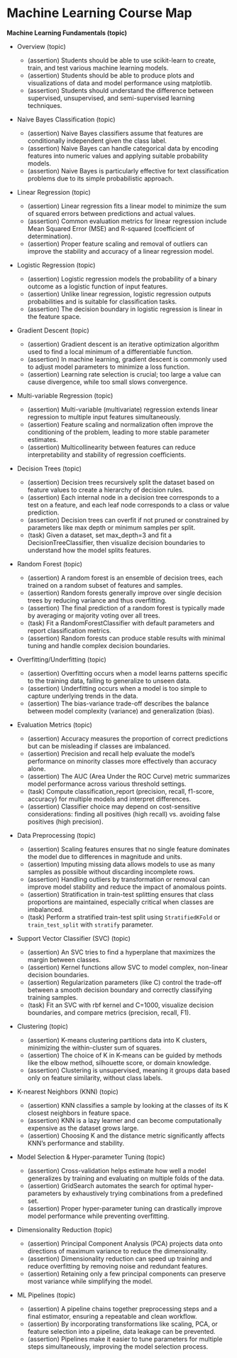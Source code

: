 # Machine Learning Course Map

**Machine Learning Fundamentals (topic)**  
- Overview (topic)  
  - (assertion) Students should be able to use scikit-learn to create, train, and test various machine learning models.  
  - (assertion) Students should be able to produce plots and visualizations of data and model performance using matplotlib.  
  - (assertion) Students should understand the difference between supervised, unsupervised, and semi-supervised learning techniques.

- Naive Bayes Classification (topic)  
  - (assertion) Naive Bayes classifiers assume that features are conditionally independent given the class label.  
  - (assertion) Naive Bayes can handle categorical data by encoding features into numeric values and applying suitable probability models.  
  - (assertion) Naive Bayes is particularly effective for text classification problems due to its simple probabilistic approach.

- Linear Regression (topic)  
  - (assertion) Linear regression fits a linear model to minimize the sum of squared errors between predictions and actual values.  
  - (assertion) Common evaluation metrics for linear regression include Mean Squared Error (MSE) and R-squared (coefficient of determination).  
  - (assertion) Proper feature scaling and removal of outliers can improve the stability and accuracy of a linear regression model.

- Logistic Regression (topic)  
  - (assertion) Logistic regression models the probability of a binary outcome as a logistic function of input features.  
  - (assertion) Unlike linear regression, logistic regression outputs probabilities and is suitable for classification tasks.  
  - (assertion) The decision boundary in logistic regression is linear in the feature space.

- Gradient Descent (topic)  
  - (assertion) Gradient descent is an iterative optimization algorithm used to find a local minimum of a differentiable function.  
  - (assertion) In machine learning, gradient descent is commonly used to adjust model parameters to minimize a loss function.  
  - (assertion) Learning rate selection is crucial; too large a value can cause divergence, while too small slows convergence.

- Multi-variable Regression (topic)  
  - (assertion) Multi-variable (multivariate) regression extends linear regression to multiple input features simultaneously.  
  - (assertion) Feature scaling and normalization often improve the conditioning of the problem, leading to more stable parameter estimates.  
  - (assertion) Multicollinearity between features can reduce interpretability and stability of regression coefficients.

- Decision Trees (topic)  
  - (assertion) Decision trees recursively split the dataset based on feature values to create a hierarchy of decision rules.  
  - (assertion) Each internal node in a decision tree corresponds to a test on a feature, and each leaf node corresponds to a class or value prediction.  
  - (assertion) Decision trees can overfit if not pruned or constrained by parameters like max depth or minimum samples per split.
  - (task) Given a dataset, set max_depth=3 and fit a DecisionTreeClassifier, then visualize decision boundaries to understand how the model splits features.

- Random Forest (topic)  
  - (assertion) A random forest is an ensemble of decision trees, each trained on a random subset of features and samples.  
  - (assertion) Random forests generally improve over single decision trees by reducing variance and thus overfitting.  
  - (assertion) The final prediction of a random forest is typically made by averaging or majority voting over all trees.
  - (task) Fit a RandomForestClassifier with default parameters and report classification metrics.  
  - (assertion) Random forests can produce stable results with minimal tuning and handle complex decision boundaries.

- Overfitting/Underfitting (topic)  
  - (assertion) Overfitting occurs when a model learns patterns specific to the training data, failing to generalize to unseen data.  
  - (assertion) Underfitting occurs when a model is too simple to capture underlying trends in the data.  
  - (assertion) The bias-variance trade-off describes the balance between model complexity (variance) and generalization (bias).

- Evaluation Metrics (topic)  
  - (assertion) Accuracy measures the proportion of correct predictions but can be misleading if classes are imbalanced.  
  - (assertion) Precision and recall help evaluate the model’s performance on minority classes more effectively than accuracy alone.  
  - (assertion) The AUC (Area Under the ROC Curve) metric summarizes model performance across various threshold settings.
  - (task) Compute classification_report (precision, recall, f1-score, accuracy) for multiple models and interpret differences.  
  - (assertion) Classifier choice may depend on cost-sensitive considerations: finding all positives (high recall) vs. avoiding false positives (high precision).

- Data Preprocessing (topic)  
  - (assertion) Scaling features ensures that no single feature dominates the model due to differences in magnitude and units.  
  - (assertion) Imputing missing data allows models to use as many samples as possible without discarding incomplete rows.  
  - (assertion) Handling outliers by transformation or removal can improve model stability and reduce the impact of anomalous points.
  - (assertion) Stratification in train-test splitting ensures that class proportions are maintained, especially critical when classes are imbalanced.  
  - (task) Perform a stratified train-test split using `StratifiedKFold` or `train_test_split` with `stratify` parameter.

- Support Vector Classifier (SVC) (topic)  
  - (assertion) An SVC tries to find a hyperplane that maximizes the margin between classes.  
  - (assertion) Kernel functions allow SVC to model complex, non-linear decision boundaries.  
  - (assertion) Regularization parameters (like C) control the trade-off between a smooth decision boundary and correctly classifying training samples.
  - (task) Fit an SVC with rbf kernel and C=1000, visualize decision boundaries, and compare metrics (precision, recall, F1).

- Clustering (topic)  
  - (assertion) K-means clustering partitions data into K clusters, minimizing the within-cluster sum of squares.  
  - (assertion) The choice of K in K-means can be guided by methods like the elbow method, silhouette score, or domain knowledge.  
  - (assertion) Clustering is unsupervised, meaning it groups data based only on feature similarity, without class labels.

- K-nearest Neighbors (KNN) (topic)  
  - (assertion) KNN classifies a sample by looking at the classes of its K closest neighbors in feature space.  
  - (assertion) KNN is a lazy learner and can become computationally expensive as the dataset grows large.  
  - (assertion) Choosing K and the distance metric significantly affects KNN’s performance and stability.

- Model Selection & Hyper-parameter Tuning (topic)  
  - (assertion) Cross-validation helps estimate how well a model generalizes by training and evaluating on multiple folds of the data.  
  - (assertion) GridSearch automates the search for optimal hyper-parameters by exhaustively trying combinations from a predefined set.  
  - (assertion) Proper hyper-parameter tuning can drastically improve model performance while preventing overfitting.

- Dimensionality Reduction (topic)  
  - (assertion) Principal Component Analysis (PCA) projects data onto directions of maximum variance to reduce the dimensionality.  
  - (assertion) Dimensionality reduction can speed up training and reduce overfitting by removing noise and redundant features.  
  - (assertion) Retaining only a few principal components can preserve most variance while simplifying the model.

- ML Pipelines (topic)  
  - (assertion) A pipeline chains together preprocessing steps and a final estimator, ensuring a repeatable and clean workflow.  
  - (assertion) By incorporating transformations like scaling, PCA, or feature selection into a pipeline, data leakage can be prevented.  
  - (assertion) Pipelines make it easier to tune parameters for multiple steps simultaneously, improving the model selection process.
